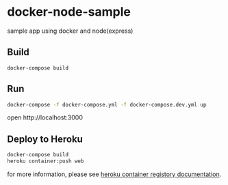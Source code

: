 docker-node-sample
===

sample app using docker and node(express)

## Build

```
docker-compose build
```

## Run

```sh
docker-compose -f docker-compose.yml -f docker-compose.dev.yml up
```
open http://localhost:3000

## Deploy to Heroku

```sh
docker-compose build
heroku container:push web
```
for more information, please see [heroku container registory documentation](https://devcenter.heroku.com/articles/container-registry-and-runtime).
